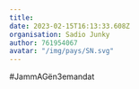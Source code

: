 ```yaml
---
title: 
date: 2023-02-15T16:13:33.608Z
organisation: Sadio Junky 
author: 761954067 
avatar: "/img/pays/SN.svg"
---
```


#JammAGën3emandat
